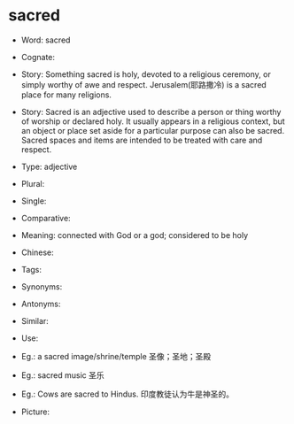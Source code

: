 # sacred

- Word: sacred
- Cognate: 
- Story: Something sacred is holy, devoted to a religious ceremony, or simply worthy of awe and respect. Jerusalem(耶路撒冷) is a sacred place for many religions.
- Story: Sacred is an adjective used to describe a person or thing worthy of worship or declared holy. It usually appears in a religious context, but an object or place set aside for a particular purpose can also be sacred. Sacred spaces and items are intended to be treated with care and respect.

- Type: adjective
- Plural: 
- Single: 
- Comparative: 
- Meaning: connected with God or a god; considered to be holy
- Chinese: 
- Tags: 
- Synonyms: 
- Antonyms: 
- Similar: 
- Use: 
- Eg.: a sacred image/shrine/temple 圣像；圣地；圣殿
- Eg.: sacred music 圣乐
- Eg.: Cows are sacred to Hindus. 印度教徒认为牛是神圣的。
- Picture: 

